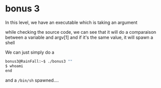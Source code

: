 # bonus 3

In this level, we have an executable which is taking an argument

while checking the source code, we can see that it will do a comparaison between a variable and argv[1] and if it's the same value, it will spawn a shell

We can just simply do a 

```bash
bonus3@RainFall:~$ ./bonus3 ""
$ whoami
end
```

and a `/bin/sh` spawned....